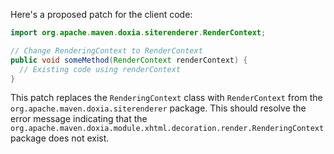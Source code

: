 Here's a proposed patch for the client code:
```java
import org.apache.maven.doxia.siterenderer.RenderContext;

// Change RenderingContext to RenderContext
public void someMethod(RenderContext renderContext) {
  // Existing code using renderContext
}
```
This patch replaces the `RenderingContext` class with `RenderContext` from the `org.apache.maven.doxia.siterenderer` package. This should resolve the error message indicating that the `org.apache.maven.doxia.module.xhtml.decoration.render.RenderingContext` package does not exist.
